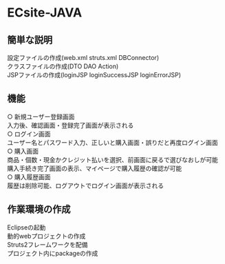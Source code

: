 # ECsite-JAVA


## 簡単な説明
設定ファイルの作成(web.xml struts.xml DBConnector)  
クラスファイルの作成(DTO DAO Action)  
JSPファイルの作成(loginJSP loginSuccessJSP loginErrorJSP)  

## 機能
○ 新規ユーザー登録画面  
入力後、確認画面・登録完了画面が表示される  
○ ログイン画面   
ユーザー名とパスワード入力、正しいと購入画面・誤りだと再度ログイン画面  
○ 購入画面  
商品・個数・現金かクレジット払いを選択、前画面に戻るで選びなおしが可能  
購入手続き完了画面の表示、マイページで購入履歴の確認が可能  
○ 購入履歴画面    
履歴は削除可能、ログアウトでログイン画面が表示される  
 

## 作業環境の作成
Eclipseの起動  
動的webプロジェクトの作成  
Struts2フレームワークを配備  
プロジェクト内にpackageの作成  

